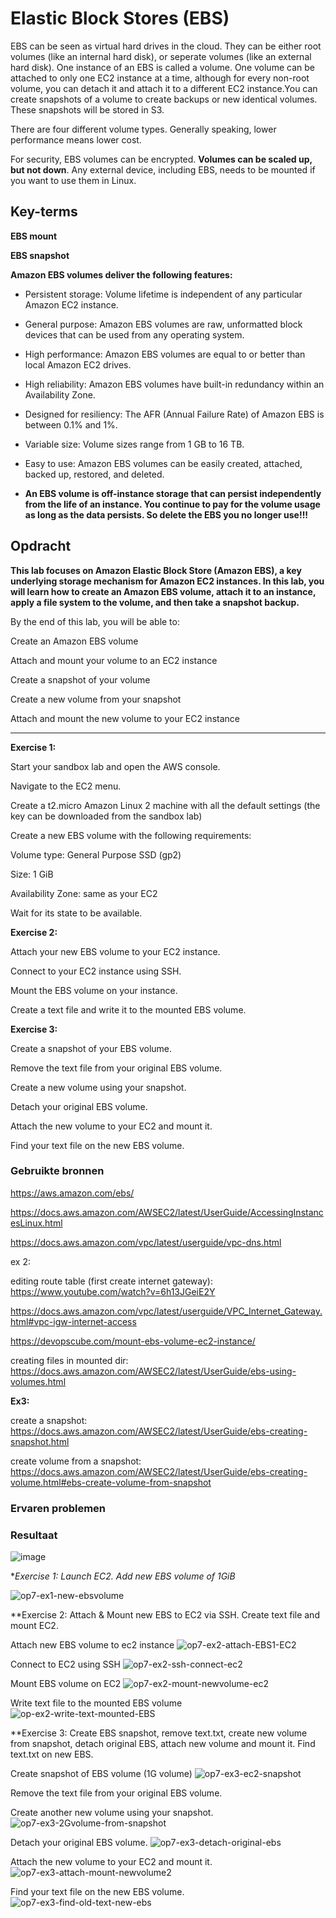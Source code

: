 # Elastic Block Stores (EBS)
EBS can be seen as virtual hard drives in the cloud. They can be either root volumes (like an internal hard disk), or seperate volumes (like an external hard disk). One instance of an EBS is called a volume. One volume can be attached to only one EC2 instance at a time, although for every non-root volume, you can detach it and attach it to a different EC2 instance.You can create snapshots of a volume to create backups or new identical volumes. These snapshots will be stored in S3.

There are four different volume types. Generally speaking, lower performance means lower cost.

For security, EBS volumes can be encrypted. **Volumes can be scaled up, but not down**.
Any external device, including EBS, needs to be mounted if you want to use them in Linux.


## Key-terms

**EBS mount**

**EBS snapshot**

**Amazon EBS volumes deliver the following features:**

* Persistent storage: Volume lifetime is independent of any particular Amazon EC2 instance.

* General purpose: Amazon EBS volumes are raw, unformatted block devices that can be used from any operating system.

* High performance: Amazon EBS volumes are equal to or better than local Amazon EC2 drives.

* High reliability: Amazon EBS volumes have built-in redundancy within an Availability Zone.

* Designed for resiliency: The AFR (Annual Failure Rate) of Amazon EBS is between 0.1% and 1%.

* Variable size: Volume sizes range from 1 GB to 16 TB.

* Easy to use: Amazon EBS volumes can be easily created, attached, backed up, restored, and deleted.

* **An EBS volume is off-instance storage that can persist independently from the life of an instance. You continue to pay for the volume usage as long as the data persists. So delete the EBS you no longer use!!!**

## Opdracht
**This lab focuses on Amazon Elastic Block Store (Amazon EBS), a key underlying storage mechanism for Amazon EC2 instances. In this lab, you will learn how to create an Amazon EBS volume, attach it to an instance, apply a file system to the volume, and then take a snapshot backup.**

By the end of this lab, you will be able to:

Create an Amazon EBS volume

Attach and mount your volume to an EC2 instance

Create a snapshot of your volume

Create a new volume from your snapshot

Attach and mount the new volume to your EC2 instance

--------------
**Exercise 1:**

Start your sandbox lab and open the AWS console.

Navigate to the EC2 menu.

Create a t2.micro Amazon Linux 2 machine with all the default settings (the key can be downloaded from the sandbox lab)

Create a new EBS volume with the following requirements:

Volume type: General Purpose SSD (gp2)

Size: 1 GiB

Availability Zone: same as your EC2

Wait for its state to be available.

**Exercise 2:**

Attach your new EBS volume to your EC2 instance.

Connect to your EC2 instance using SSH.

Mount the EBS volume on your instance.

Create a text file and write it to the mounted EBS volume.

**Exercise 3:**

Create a snapshot of your EBS volume.

Remove the text file from your original EBS volume.

Create a new volume using your snapshot.

Detach your original EBS volume.

Attach the new volume to your EC2 and mount it.

Find your text file on the new EBS volume.



### Gebruikte bronnen

https://aws.amazon.com/ebs/

https://docs.aws.amazon.com/AWSEC2/latest/UserGuide/AccessingInstancesLinux.html

https://docs.aws.amazon.com/vpc/latest/userguide/vpc-dns.html

ex 2: 

editing route table (first create internet gateway):
https://www.youtube.com/watch?v=6h13JGeiE2Y

https://docs.aws.amazon.com/vpc/latest/userguide/VPC_Internet_Gateway.html#vpc-igw-internet-access

https://devopscube.com/mount-ebs-volume-ec2-instance/

creating files in mounted dir:
https://docs.aws.amazon.com/AWSEC2/latest/UserGuide/ebs-using-volumes.html

**Ex3:**

create a snapshot: 
https://docs.aws.amazon.com/AWSEC2/latest/UserGuide/ebs-creating-snapshot.html

create volume from a snapshot:
https://docs.aws.amazon.com/AWSEC2/latest/UserGuide/ebs-creating-volume.html#ebs-create-volume-from-snapshot


### Ervaren problemen


### Resultaat

![image](https://user-images.githubusercontent.com/4924632/146375227-87a4c1f0-0469-4a59-89af-cd56495d620a.png)

**Exercise 1: Launch EC2. Add new EBS volume of 1GiB*

![op7-ex1-new-ebsvolume](https://user-images.githubusercontent.com/4924632/146378451-7377d903-0c2e-44fb-a9e2-040588af1a67.png)

**Exercise 2: Attach & Mount new EBS to EC2 via SSH. Create text file and mount EC2.

Attach new EBS volume to ec2 instance
![op7-ex2-attach-EBS1-EC2](https://user-images.githubusercontent.com/4924632/146380108-dd360212-dc55-44ba-b52f-893c2064b011.png)

Connect to EC2 using SSH
![op7-ex2-ssh-connect-ec2](https://user-images.githubusercontent.com/4924632/146527347-f411e1e5-f9df-4cd7-99b7-ca4d30e6834b.png)

Mount EBS volume on EC2
![op7-ex2-mount-newvolume-ec2](https://user-images.githubusercontent.com/4924632/146532878-f2461866-40ed-49ed-868e-979ead9220b3.png)

Write text file to the mounted EBS volume
![op-ex2-write-text-mounted-EBS](https://user-images.githubusercontent.com/4924632/146536909-6b4c4b73-79bb-405b-9355-082476a929e2.png)

**Exercise 3: Create EBS snapshot, remove text.txt, create new volume from snapshot, detach original EBS, attach new volume and mount it. Find text.txt on new EBS.

Create snapshot of EBS volume (1G volume)
![op7-ex3-ec2-snapshot](https://user-images.githubusercontent.com/4924632/146548842-351218f6-e18a-4cdb-ae9e-684f7a16427b.png)

Remove the text file from your original EBS volume.

Create another new volume using your snapshot.
![op7-ex3-2Gvolume-from-snapshot](https://user-images.githubusercontent.com/4924632/146551302-074c1b8e-a0c1-4b19-90fd-4b34bc31bc2c.png)


Detach your original EBS volume.
![op7-ex3-detach-original-ebs](https://user-images.githubusercontent.com/4924632/146551748-03f8f8dc-b2dc-4238-96f1-49457ae46949.png)

Attach the new volume to your EC2 and mount it.
![op7-ex3-attach-mount-newvolume2](https://user-images.githubusercontent.com/4924632/146555933-4aa6712d-651f-4fc0-afc1-15ba5d70da51.png)

Find your text file on the new EBS volume.
![op7-ex3-find-old-text-new-ebs](https://user-images.githubusercontent.com/4924632/146556209-982cc0f9-8f00-4066-b8a1-578b67a6215f.png)






